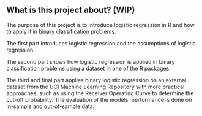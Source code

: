 ## What is this project about? (WIP)

The purpose of this project is to introduce logistic regression in R and how to apply it in binary classification problems.  

The first part introduces logistic regression and the assumptions of logistic regression.  

The second part shows how logistic regression is applied in binary classification problems using a dataset in one of the R packages.

The third and final part applies binary logistic regression on an external dataset from the UCI Machine Learning Repository with more practical approaches,
such as using the Receiver Operating Curve to determine the cut-off probability. The evaluation of the models' performance is done on in-sample and out-of-sample data.  

